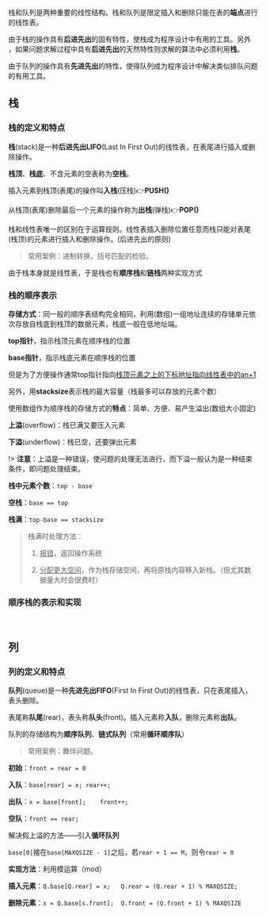 栈和队列是两种重要的线性结构。栈和队列是限定插入和删除只能在表的**端点**进行的线性表。

由于栈的操作具有**后进先出**的固有特性，使栈成为程序设计中有用的工具。另外 ，如果问题求解过程中具有**后进先出**的天然特性则求解的算法中必须利用**栈**。

由于队列的操作具有**先进先出**的特性，使得队列成为程序设计中解决类似排队问题的有用工具。

## 栈

### 栈的定义和特点

**栈**(stack)是一种**后进先出LIFO**(Last In First Out)的线性表，在表尾进行插入或删除操作。

**栈顶**、**栈底**、不含元素的空表称为**空栈**。

插入元素到栈顶(表尾)的操作叫**入栈**(压栈)👉**PUSH()**

从栈顶(表尾)删除最后一个元素的操作称为**出栈**(弹栈)👉**POP()**

栈和线性表唯一的区别在于运算规则。线性表插入删除位置任意而栈只能对表尾(栈顶)的元素进行插入和删除操作。(后进先出的原则)

> 常用案例：进制转换，括号匹配的检验。



由于栈本身就是线性表，于是栈也有**顺序栈**和**链栈**两种实现方式

### 栈的顺序表示

**存储方式**：同一般的顺序表结构完全相同，利用(数组)一组地址连续的存储单元依次存放自栈底到栈顶的数据元素，栈底一般在低地址端。

**top指针**，指示栈顶元素在顺序栈的位置

**base指针**，指示栈底元素在顺序栈的位置


但是为了方便操作通常top指针指向<u>栈顶元素之上的下标地址指向线性表中的an+1</u>

另外，用**stacksize**表示栈的最大容量（栈最多可以存放的元素个数）

使用数组作为顺序栈的存储方式的**特点**：简单、方便、易产生溢出(数组大小固定)

**上溢**(overflow)：栈已满又要压入元素

**下溢**(underflow)：栈已空，还要弹出元素

!> **注意**：上溢是一种错误，使问题的处理无法进行，而下溢一般认为是一种结束条件，即问题处理结束。

**栈中元素个数**：`top - base`

**空栈**：`base == top`

**栈满**：`top-base == stacksize`

> 栈满时处理方法：
>
> 1. <u>报错</u>，返回操作系统
>
> 2. <u>分配更大空间</u>，作为栈存储空间，再将原栈内容移入新栈。（但尤其数据量大时会很费时）

### 顺序栈的表示和实现

<br>

## 列

### 列的定义和特点

**队列**(queue)是一种**先进先出FIFO**(First In First Out)的线性表，只在表尾插入，表头删除。

表尾称**队尾**(rear)，表头称**队头**(front)。插入元素称**入队**，删除元素称**出队**。

队列的存储结构为**顺序队列**、**链式队列**（常用**循环顺序队**）

> 常用案例：舞伴问题。

**初始**：`front = rear = 0`

**入队**：`base[rear] = x;	rear++;`

**出队**：`x = base[front];	front++;`

**空队**：`front == rear;`

解决假上溢的方法——引入**循环队列**

`base[0]`接在`base[MAXQSIZE - 1]`之后，若`rear + 1 == M`，则令`rear = 0`

**实现方法**：利用模运算（mod）

**插入元素**：`Q.base[Q.rear] = x;	Q.rear = (Q.rear + 1) % MAXQSIZE;`

**删除元素**：`x = Q.base[s.front];	Q.front = (Q.front + 1) % MAXQSIZE`